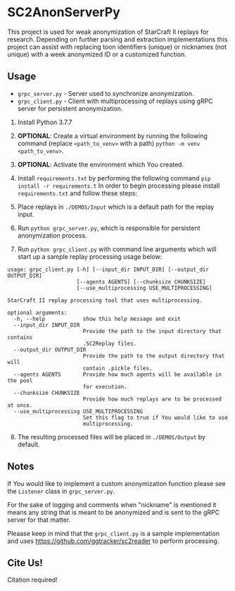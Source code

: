 # SC2AnonServerPy

This project is used for weak anonymization of StarCraft II replays for research. Depending on further parsing and extraction implementations this project can assist with replacing toon identifiers (unique) or nicknames (not unique) with a week anonymized ID or a customized function.

## Usage

- ```grpc_server.py``` - Server used to synchronize anonymization.
- ```grpc_client.py``` - Client with multiprocessing of replays using gRPC server for persistent anonymization.

1. Install Python 3.7.7
2. **OPTIONAL**: Create a virtual environment by running the following command (replace ```<path_to_venv>``` with a path) ```python -m venv <path_to_venv>```.
3. **OPTIONAL**: Activate the environment which You created.
4. Install ```requirements.txt``` by performing the following command ```pip install -r requirements.t``` In order to begin processing please install ```requirements.txt``` and follow these steps:

5. Place replays in ```./DEMOS/Input``` which is a default path for the replay input.
6. Run ```python grpc_server.py```, which is responsible for persistent anonymization process.
7. Run ```python grpc_client.py``` with command line arguments which will start up a sample replay processing usage below:

```
usage: grpc_client.py [-h] [--input_dir INPUT_DIR] [--output_dir OUTPUT_DIR]
                      [--agents AGENTS] [--chunksize CHUNKSIZE]
                      [--use_multiprocessing USE_MULTIPROCESSING]

StarCraft II replay processing tool that uses multiprocessing.

optional arguments:
  -h, --help            show this help message and exit
  --input_dir INPUT_DIR
                        Provide the path to the input directory that contains
                        .SC2Replay files.
  --output_dir OUTPUT_DIR
                        Provide the path to the output directory that will
                        contain .pickle files.
  --agents AGENTS       Provide how much agents will be available in the pool
                        for execution.
  --chunksize CHUNKSIZE
                        Provide how much replays are to be processed at once.
  --use_multiprocessing USE_MULTIPROCESSING
                        Set this flag to true if You would like to use
                        multiprocessing.
```

8. The resulting processed files will be placed in ```./DEMOS/Output``` by default.

## Notes

If You would like to implement a custom anonymization function please see the ```Listener``` class in ```grpc_server.py```.

For the sake of logging and comments when "nickname" is mentioned it means any string that is meant to be anonymized and is sent to the gRPC server for that matter.

Pleaase keep in mind that the ```grpc_client.py``` is a sample implementation and uses https://github.com/ggtracker/sc2reader to perform processing.

## Cite Us!

Citation required!